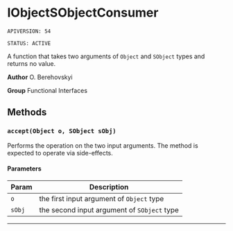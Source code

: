 # IObjectSObjectConsumer

`APIVERSION: 54`

`STATUS: ACTIVE`

A function that takes two arguments of `Object` and `SObject` types and returns no value.


**Author** O. Berehovskyi


**Group** Functional Interfaces

## Methods
### `accept(Object o, SObject sObj)`

Performs the operation on the two input arguments. The method is expected to operate via side-effects.

#### Parameters
|Param|Description|
|---|---|
|`o`|the first input argument of `Object` type|
|`sObj`|the second input argument of `SObject` type|

---
